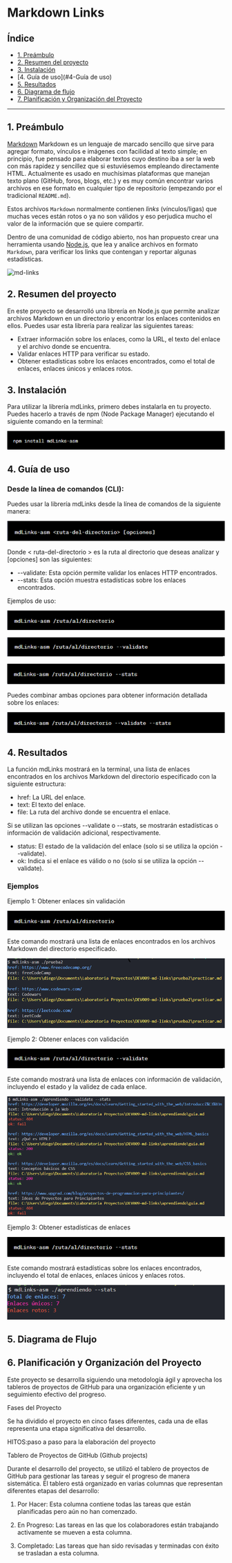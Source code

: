 # Markdown Links

## Índice

* [1. Preámbulo](#1-preámbulo)
* [2. Resumen del proyecto](#2-resumen-del-proyecto)
* [3. Instalación](#3-instalacion)
* [4. Guía de uso](#4-Guía de uso)
* [5. Resultados](#5-consideraciones-técnicas)
* [6. Diagrama de flujo](#6-hitos)
* [7. Planificación y Organización del Proyecto](#7-hacker-edition)


***

## 1. Preámbulo

[Markdown](https://es.wikipedia.org/wiki/Markdown) Markdown es un lenguaje de marcado sencillo que sirve para agregar formato, vínculos e imágenes con facilidad al texto simple; en principio, fue pensado para elaborar textos cuyo destino iba a ser la web con más rapidez y sencillez que si estuviésemos empleando directamente HTML.  Actualmente es usado en muchísimas plataformas que manejan texto plano (GitHub, foros, blogs, etc.) y es muy común encontrar varios archivos en ese formato en cualquier tipo de
repositorio (empezando por el tradicional `README.md`).

Estos archivos `Markdown` normalmente contienen _links_ (vínculos/ligas) que
muchas veces están rotos o ya no son válidos y eso perjudica mucho el valor de
la información que se quiere compartir.

Dentro de una comunidad de código abierto, nos han propuesto crear una
herramienta usando [Node.js](https://nodejs.org/), que lea y analice archivos
en formato `Markdown`, para verificar los links que contengan y reportar
algunas estadísticas.

![md-links](https://www.ionos.es/digitalguide/fileadmin/DigitalGuide/Teaser/sublime-editor-t.jpg)

## 2. Resumen del proyecto

En este proyecto se desarrolló una librería en Node.js que permite analizar archivos Markdown en un directorio y encontrar los enlaces contenidos en ellos. Puedes usar esta librería para realizar las siguientes tareas:

- Extraer información sobre los enlaces, como la URL, el texto del enlace y el archivo donde se encuentra.
- Validar enlaces HTTP para verificar su estado.
- Obtener estadísticas sobre los enlaces encontrados, como el total de enlaces, enlaces únicos y enlaces rotos.

## 3. Instalación

Para utilizar la librería mdLinks, primero debes instalarla en tu proyecto. Puedes hacerlo a través de npm (Node Package Manager) ejecutando el siguiente comando en la terminal:

![Install](./images/img1.png)

## 4. Guía de uso

### Desde la línea de comandos (CLI):
Puedes usar la librería mdLinks desde la línea de comandos de la siguiente manera:

![uso](./images/img2.png)

Donde < ruta-del-directorio > es la ruta al directorio que deseas analizar y [opciones] son las siguientes:

- --validate: Esta opción permite validar los enlaces HTTP encontrados.
- --stats: Esta opción muestra estadísticas sobre los enlaces encontrados.

Ejemplos de uso:

![uso-ejemplo](./images/img3.png)

![uso-validate](./images/img4.png)

![uso-stats](./images/img5.png)


Puedes combinar ambas opciones para obtener información detallada sobre los enlaces:

![opciones](./images/img6.png)


## 4. Resultados
La función mdLinks mostrará en la terminal, una lista de enlaces encontrados en los archivos Markdown del directorio especificado con la siguiente estructura:

- href: La URL del enlace.
- text: El texto del enlace.
- file: La ruta del archivo donde se encuentra el enlace.

Si se utilizan las opciones --validate o --stats, se mostrarán estadísticas o información de validación adicional, respectivamente.

- status: El estado de la validación del enlace (solo si se utiliza la opción --validate).
- ok: Indica si el enlace es válido o no (solo si se utiliza la opción --validate).

### Ejemplos
Ejemplo 1: Obtener enlaces sin validación

![uso-ejemplo](./images/img3.png)

Este comando mostrará una lista de enlaces encontrados en los archivos Markdown del directorio especificado.

![links](./images/img8.png)

Ejemplo 2: Obtener enlaces con validación

![uso-validate](./images/img4.png)

Este comando mostrará una lista de enlaces con información de validación, incluyendo el estado y la validez de cada enlace.

![links](./images/img9.png)

Ejemplo 3: Obtener estadísticas de enlaces

![uso-stats](./images/img5.png)

Este comando mostrará estadísticas sobre los enlaces encontrados, incluyendo el total de enlaces, enlaces únicos y enlaces rotos.

![links](./images/img10.png)

## 5. Diagrama de Flujo


## 6. Planificación y Organización del Proyecto

Este proyecto se desarrolla siguiendo una metodología ágil y aprovecha los tableros de proyectos de GitHub para una organización eficiente y un seguimiento efectivo del progreso.

Fases del Proyecto

Se ha dividido el proyecto en cinco fases diferentes, cada una de ellas representa una etapa significativa del desarrollo.

HITOS:paso a paso para la elaboración del proyecto

Tablero de Proyectos de GitHub (Github projects)

Durante el desarrollo del proyecto, se utilizó el tablero de proyectos de GitHub para gestionar las tareas y seguir el progreso de manera sistemática. El tablero está organizado en varias columnas que representan diferentes etapas del desarrollo:

1. Por Hacer: Esta columna contiene todas las tareas que están planificadas pero aún no han comenzado.

2. En Progreso: Las tareas en las que los colaboradores están trabajando activamente se mueven a esta columna.

3. Completado: Las tareas que han sido revisadas y terminadas con éxito se trasladan a esta columna.

























